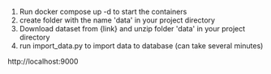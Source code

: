1. Run docker compose up -d to start the containers
2. create folder with the name 'data' in your project directory
3. Download dataset from {link} and unzip folder 'data' in your project directory
4. run import_data.py to import data to database (can take several minutes)


http://localhost:9000 
